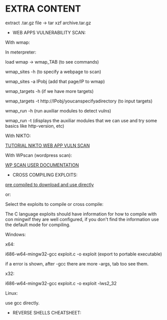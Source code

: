 # EXTRA CONTENT

extract .tar.gz file -> tar xzf archive.tar.gz

* WEB APPS VULNERABILITY SCAN:

With wmap:

In meterpreter:

load wmap -> wmap\_TAB (to see commands)

wmap\_sites -h  (to specify a webpage to scan)

wmap\_sites -a IPobj (add that page/IP to wmap)

wmap\_targets -h (if we have more targets)

wmap\_targets -t http://IPobj/youcanspecifyadirectory (to input targets)

wmap\_run -h (run auxiliar modules to detect vulns)

wmap\_run -t (displays the auxiliar modules that we can use and try some basics like http-version, etc)

With NIKTO:

[TUTORIAL NIKTO WEB APP VULN SCAN](https://ciberseguridad.com/herramientas/software/nikto/#10\_comandos\_de\_Nikto\_para\_realizar\_un\_escaneo\_de\_vulnerabilidades)

With WPscan (wordpress scan):

[WP SCAN USER DOCUMENTATION](https://github.com/wpscanteam/wpscan/wiki/WPScan-User-Documentation)

* CROSS COMPILING EXPLOITS:

[pre compiled to download and use directly](http://github.com/offensive-security/exploitdb-bin-sploits)

or:

Select the exploits to compile or cross compile:

The C language exploits should have information for how to compile with con mingwif they are well configured, if you don't find the information use the default mode for compiling.

Windows:

x64:&#x20;

i686-w64-mingw32-gcc exploit.c -o exploit (export to portable executable)

if a error is shown, after -gcc there are more -args, tab too see them.

x32:&#x20;

i686-w64-mingw32-gcc exploit.c -o exploit -lws2\_32

Linux:

use gcc directly.

* REVERSE SHELLS CHEATSHEET:
